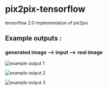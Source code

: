 # pix2pix-tensorflow
tensorflow 2.0 implementation of pix2pix

## Example outputs :

### generated image --> input --> real image

![example output 1](https://user-images.githubusercontent.com/29714647/135139562-fffad181-0283-4467-b5a9-dfc7979676c5.png)

![example output 2](https://user-images.githubusercontent.com/29714647/135139614-4873a6fd-cd58-4be8-be83-3d381c004972.png)

![example output 3](https://user-images.githubusercontent.com/29714647/135139646-9b24f1ca-523b-4c47-a518-1fcccf822f7f.png)
